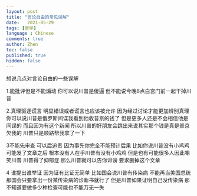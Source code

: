 ```yaml
---
layout: post
title: "言论自由的常见误解"
date:   2021-05-29
tags: [哲学]
language : Chinese
comments: true
author: Zhen
toc: false
published: true
hidden: false
---
```

想说几点对言论自由的一些误解 

1.能批评但是不能煽动  你可以说川普是傻逼  但不能说今晚8点白宫门前一起干掉川普

2.真理驱逐谎言  明显错误或者谎言也应该被允许  因为经过讨论才能更加辨别真理  你可以说川普是俄罗斯间谍我看到他收普京的钱了  但是更多人还是不会相信他是间谍的  而且因为有这个新闻  所以川普的好朋友会跳出来说其实那个钱是真是普京欠我的  川普只是顺路帮我拿了一下

3不能先审查  可以后追责  因为事先你完全不能预计后果  比如你说川普没有小鸡鸡  可能发了文章之后  根本没有人在乎川普有没有小鸡鸡  但是也有可能很多人因此嘲笑川普  川普得了抑郁症  那么川普就可以告你诽谤  要求删掉这个文章

4 谁提出谁举证  因为证有比证无简单  比如国会说川普有传染病  不能再当美国总统  那国会只要拿出一份某传染病的诊断书就行了  但是川普如果证明自己没传染病  那不知道要做多少种检查可能也不能万无一失
<!--stackedit_data:
eyJoaXN0b3J5IjpbMTA3NTE5MzU4LDEwMTcyNzcwOTAsMTAxOT
g2OTk3MywtMTgyMjk0MDc0M119
-->